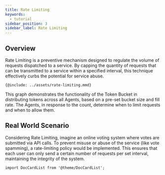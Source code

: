 ```yaml
---
title: Rate Limiting
keywords:
  - tutorial
sidebar_position: 3
sidebar_label: Rate Limiting
---
```


## Overview

Rate Limiting is a preventive mechanism designed to regulate the volume of
requests dispatched to a service. By capping the quantity of requests that can
be transmitted to a service within a specified interval, this technique
effectively curbs the potential for service abuse.

<Zoom>

```mermaid
{@include: ../assets/rate-limiting.mmd}
```

</Zoom>

This graph demonstrates the functionality of the Token Bucket in distributing
tokens across all Agents, based on a pre-set bucket size and fill rate. The
Agents, in response to the count, determine when to limit requests and when to
allow them.

## Real World Scenario

Considering Rate Limiting, imagine an online voting system where votes are
submitted via API calls. To prevent misuse or abuse of the service (like vote
spamming), a rate-limiting policy would be implemented. This ensures that each
user can only send a certain number of requests per set interval, maintaining
the integrity of the system.

```mdx-code-block
import DocCardList from '@theme/DocCardList';
```

<DocCardList />
